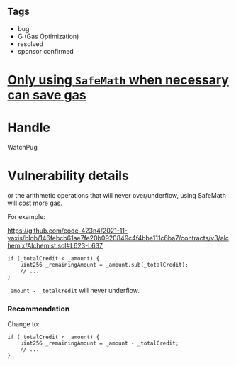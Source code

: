## Tags

- bug
- G (Gas Optimization)
- resolved
- sponsor confirmed

# [Only using `SafeMath` when necessary can save gas](https://github.com/code-423n4/2021-11-yaxis-findings/issues/41) 

# Handle

WatchPug


# Vulnerability details

or the arithmetic operations that will never over/underflow, using SafeMath will cost more gas.

For example:

https://github.com/code-423n4/2021-11-yaxis/blob/146febcb61ae7fe20b0920849c4f4bbe111c6ba7/contracts/v3/alchemix/Alchemist.sol#L623-L637

```solidity=623
if (_totalCredit < _amount) {
    uint256 _remainingAmount = _amount.sub(_totalCredit);
    // ...
}
```

`_amount - _totalCredit` will never underflow.

### Recommendation

Change to:

```solidity=623
if (_totalCredit < _amount) {
    uint256 _remainingAmount = _amount - _totalCredit;
    // ...
}
```

